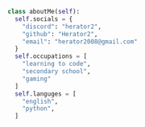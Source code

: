 
<!--
**Herator2/Herator2** is a ✨ _special_ ✨ repository because its `README.md` (this file) appears on your GitHub profile.
-->

``` python
class aboutMe(self):
  self.socials = {
    "discord": "herator2",
    "github": "Herator2",
    "email": "herator2008@gmail.com"
  }
  self.occupations = [
    "learning to code",
    "secondary school",
    "gaming"
  ]
  self.languges = [
    "english",
    "python",
  ]
```

